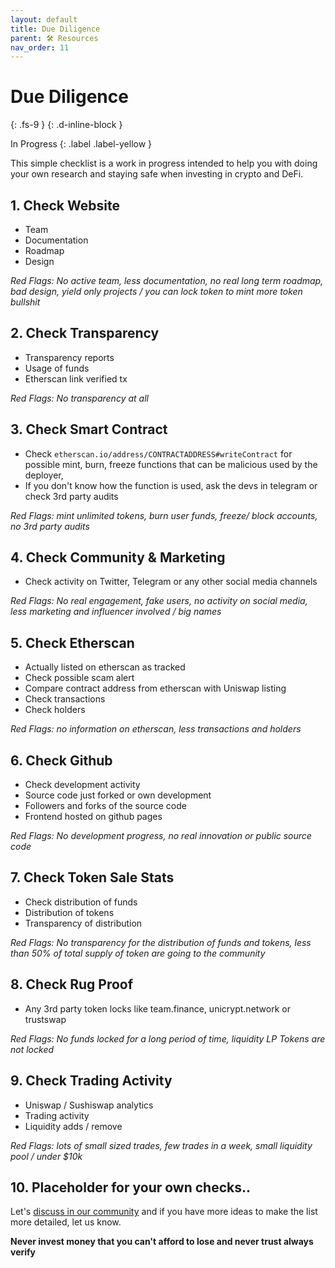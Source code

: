```yaml
---
layout: default
title: Due Diligence
parent: 🛠️ Resources 
nav_order: 11
---
```


# Due Diligence
{: .fs-9 }
{: .d-inline-block }

In Progress
{: .label .label-yellow }

This simple checklist is a work in progress intended to help you with doing your own research and staying safe when investing in crypto and DeFi.

## 1. Check Website

- Team
- Documentation
- Roadmap
- Design

*Red Flags: No active team, less documentation, no real long term roadmap, bad design, yield only projects / you can lock token to mint more token bullshit*

## 2. Check Transparency 

- Transparency reports 
- Usage of funds
- Etherscan link verified tx

*Red Flags: No transparency at all*

## 3. Check Smart Contract

- Check `etherscan.io/address/CONTRACTADDRESS#writeContract` for possible mint, burn, freeze functions that can be malicious used by the deployer, 
- If you don't know how the function is used, ask the devs in telegram or check 3rd party audits

*Red Flags: mint unlimited tokens, burn user funds, freeze/ block accounts, no 3rd party audits*

## 4. Check Community & Marketing 

- Check activity on Twitter, Telegram or any other social media channels

*Red Flags: No real engagement, fake users, no activity on social media, less marketing and influencer involved / big names*

## 5. Check Etherscan 

- Actually listed on etherscan as tracked
- Check possible scam alert
- Compare contract address from etherscan with Uniswap listing
- Check transactions 
- Check holders

*Red Flags: no information on etherscan, less transactions and holders*

## 6. Check Github 

- Check development activity
- Source code just forked or own development
- Followers and forks of the source code 
- Frontend hosted on github pages

*Red Flags: No development progress, no real innovation or public source code*

## 7. Check Token Sale Stats 

- Check distribution of funds
- Distribution of tokens
- Transparency of distribution

*Red Flags: No transparency for the distribution of funds and tokens, less than 50% of total supply of token are going to the community* 

## 8. Check Rug Proof 

- Any 3rd party token locks like team.finance, unicrypt.network or trustswap
 
*Red Flags: No funds locked for a long period of time, liquidity LP Tokens are not locked*

## 9. Check Trading Activity

- Uniswap / Sushiswap analytics 
- Trading activity
- Liquidity adds / remove

*Red Flags: lots of small sized trades, few trades in a week, small liquidity pool / under $10k*

## 10. Placeholder for your own checks.. 

Let's [discuss in our community](https://t.me/OctoFiCommunity) and if you have more ideas to make the list more detailed, let us know.

**Never invest money that you can't afford to lose and never trust always verify** 
